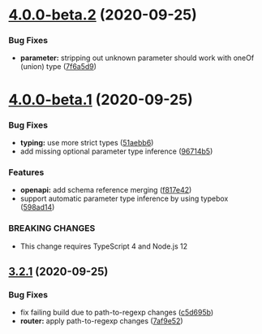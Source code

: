 # [4.0.0-beta.2](https://github.com/serverless-seoul/corgi/compare/v4.0.0-beta.1...v4.0.0-beta.2) (2020-09-25)


### Bug Fixes

* **parameter:** stripping out unknown parameter should work with oneOf (union) type ([7f6a5d9](https://github.com/serverless-seoul/corgi/commit/7f6a5d95df1950bb6573d49079fa4d7f3b1ca1f7))

# [4.0.0-beta.1](https://github.com/serverless-seoul/corgi/compare/v3.2.1-beta.1...v4.0.0-beta.1) (2020-09-25)


### Bug Fixes

* **typing:** use more strict types ([51aebb6](https://github.com/serverless-seoul/corgi/commit/51aebb6cd6d9a2809914e68e52a9729b4c056f8b))
* add missing optional parameter type inference ([96714b5](https://github.com/serverless-seoul/corgi/commit/96714b58252d492ec0706efb35e56c73beb67cca))


### Features

* **openapi:** add schema reference merging ([f817e42](https://github.com/serverless-seoul/corgi/commit/f817e42ddec4f54628b04f62c139b4b62ad39c8d))
* support automatic parameter type inference by using typebox ([598ad14](https://github.com/serverless-seoul/corgi/commit/598ad1475dcf382841b4f97189dc9b4b0a14ee7b))


### BREAKING CHANGES

* This change requires TypeScript 4 and Node.js 12

## [3.2.1](https://github.com/serverless-seoul/corgi/compare/v3.2.0...v3.2.1) (2020-09-25)


### Bug Fixes

* fix failing build due to path-to-regexp changes ([c5d695b](https://github.com/serverless-seoul/corgi/commit/c5d695b210c0c5a1a023fd42df31f5f22cf8f423))
* **router:** apply path-to-regexp changes ([7af9e52](https://github.com/serverless-seoul/corgi/commit/7af9e52bf9462bcf9b7a52e345aee21ae3821763))
